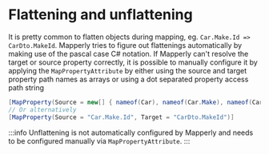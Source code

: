 # Flattening and unflattening

It is pretty common to flatten objects during mapping, eg. `Car.Make.Id => CarDto.MakeId`.
Mapperly tries to figure out flattenings automatically by making use of the pascal case C# notation.
If Mapperly can't resolve the target or source property correctly, it is possible to manually configure it by applying the `MapPropertyAttribute`
by either using the source and target property path names as arrays or using a dot separated property access path string

```csharp
[MapProperty(Source = new[] { nameof(Car), nameof(Car.Make), nameof(Car.Make.Id) }, Target = new[] { nameof(CarDto), nameof(CarDto.MakeId) })]
// Or alternatively
[MapProperty(Source = "Car.Make.Id", Target = "CarDto.MakeId")]
```

:::info
Unflattening is not automatically configured by Mapperly and needs to be configured manually via `MapPropertyAttribute`.
:::

